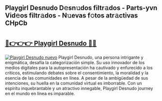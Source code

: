 ## Playgirl Desnudo D𝚎sn𝚞dos filtr𝚊dos - Parts-yvn Vid𝚎os filtr𝚊dos - N𝚞evas f𝚘tos atr𝚊ctivas CHpCb

# <h2><a href="http://mb5cmm.tromn.icu/?c=Playgirl+Desnudo">🔗👉👉👉 Playgirl Desnudo 🔗🔗</a></h2>

[![Playgirl Desnudo nuevo](https://i.imgur.com/pEAQMta.gif)](http://mb5cmm.tromn.icu/?c=Playgirl+Desnudo)
Playgirl Desnudo, una persona intrigante y enigmática, desafía la categorización simple. Su uso innovador de los medios digitales para la autopresentación ha cautivado y enfurecido a los críticos, estimulando debates sobre el consentimiento, la moralidad y la esencia de las comunidades en línea. A pesar de la ambigüedad de sus intenciones, su huella en la comunidad virtual es imborrable. Con un espíritu inquebrantable y un atractivo innegable, Playgirl Desnudo journey en el mundo en línea es imparable.
